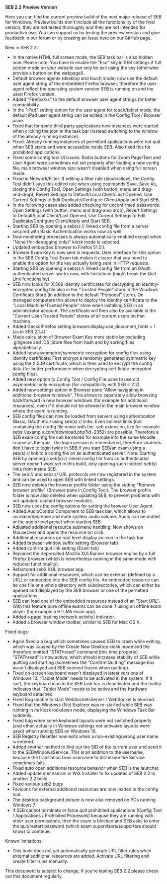 **SEB 2.2 Preview Version**

Here you can find the current preview build of the next major release of SEB for Windows. Preview builds don't include all the functionality of the final version, they are not tested thoroughly and they are not intended for productive use. You can support us by testing the preview version and give feedback in our forum or by creating an issue here on our GitHub page. 

New in SEB 2.2:
- In the native HTML full screen mode, the SEB task bar is also hidden now. Please note: You have to enable the "Esc" key in SEB settings if full screen mode on your website can only be exit using the key (otherwise provide a button on the webpage!).
- Default browser agents (desktop and touch mode) now use the default user agent string of the embedded Firefox browser, therefore the user agent reflect the operating system version SEB is running on and the used Firefox version. 
- Added "Firefox/xx" to the default browser user agent strings for better compatibility.
- In the "iPad" setting option for the user agent for touch/tablet mode, the default iPad user agent string can be edited in the Config Tool / Browser pane.
- Fixed that for some third party applications new instances were started when clicking the icon in the task bar (instead switching to the window of the already running instance).
- Fixed: Already running instances of permitted applications were not quit when SEB starts and were accessible inside SEB. Also fixed this for prohibited applications.
- Fixed some config tool UI issues: Radio buttons for Zoom Page/Text and User Agent were sometimes not set properly after loading a new config file, main browser window size wasn't disabled when using full screen mode.
- Fixed in Network/Filter: If editing a filter rule (block/allow), the Config Tool didn't save this edited rule when using commands Save, Save As, closing the Config Tool, Open Settings (with button, menu and drag-and-drop), Revert Settings to Default/Local Client/Last Opened, Use Current Settings to Edit Duplicate/Configure Client/Apply and Start SEB.
- In the following cases also added checking for unconfirmed passwords: Open Settings (with button, menu and drag-and-drop), Revert Settings to Default/Local Client/Last Opened, Use Current Settings to Edit Duplicate/Configure Client/Apply and Start SEB.
- Starting SEB by opening a seb(s):// linked config file from a server secured with Basic Authentication works now as well.
- Now monitoring processes is always automatically enabled except when "None (for debugging only)" kiosk mode is selected.
- Updated embedded browser to Firefox 51.0.1.
- Browser Exam Key is now sent in requests. User interface for this option in the SEB Config Tool Exam tab makes it clearer that you need to enable the option for the key actually being sent in HTTP requests.
- Starting SEB by opening a seb(s):// linked config file from an OAuth authenticated server works now, with limitations (might break the Quit Link functionality).
- SEB now looks for X.509 identity certificates for decrypting an identity-encrypted config file also in the "Trusted People" store in the Windows Certificate Store (in addition to the default "Personal" store). On managed computers this allows to deploy the identity certificate to the "Local Machine/Trusted People" store when installing SEB in an administrator account. The certificate will then also be available in the "Current User/Trusted People" stores of all current users on that machine.
- Added Gecko/Firefox setting browser.display.use_document_fonts = 1 (as in SEB 2.1.4).
- Made calculation of Browser Exam Key more stable by excluding .gitignore and .DS_Store files from hash and by sorting files alphabetically.
- Added new asymmetric/symmetric encryption for config files using identity certificate: First encrypt a randomly generated symmetric key using the X.509 certificate, which is then used to encrypt the config data (for better performance when decrypting certificate encrypted config files).
- Added new option to Config Tool / Config File pane to use old asymmetric-only encryption (for compatibility with SEB < 2.2).
- Added new settings option in Browser pane "Allow navigating in additional browser windows". This allows to separately allow browsing back/forward in new browser windows (for example for additional resources), even if it should not be allowed in the main browser window where the exam is running. 
- SEB config files can now be loaded from servers using authentication (Basic, OAuth etc.) using seb(s):// links. Even indirect links (not containing the config file name with the .seb extension, like for example sebs://example.com/download.php?id=2352) are possible. Therefore a SEB exam config file can be stored for example into the same Moodle course as the quiz. The login session is remembered, therefore students don't have to login twice in SEB if you start SEB/an exam using a seb(s):// link to a config file on an authenticated server. Note: Starting SEB by opening a seb(s):// linked config file from an authenticated server doesn't work yet in this build, only opening such indirect seb(s) links from inside SEB.
- The seb:// and sebs:// URL protocols are now registered in the system and can be used to open SEB with linked settings.
- SEB now deletes the browser profile folder using the setting "Remove browser profile" (Browser pane in Config Tool). The browser profile folder is now also deleted when updating SEB, to prevent problems with not updated, cached browser modules.
- SEB now uses the config options for setting the browser User Agent.
- Added AudioControl Component to SEB task bar, which allows to increase/decrease and mute system audio volume. Audio can be muted or the audio level preset when starting SEB. 
- Adjusted additional resource submenu handling: Now shows on MouseOver and opens the resource on click.
- Additional resources on root level display an icon in the task bar
- Added browser window suffix setting (Browser tab)
- Added confirm quit link setting (Exam tab)
- Replaced the deprecated Mozilla XULRunner browser engine by a full Firefox browser (which is nevertheless running in the same mode with reduced functionality).
- Refactored seb2 XUL browser app.
- Support for additional resources, which can be external (defined by a URL) or embedded into the SEB config file. An embedded resource can be one file or a whole directory with subdirectories, which can either be opened and displayed by the SEB browser or one of the permitted applications.
- SEB can load one of the embedded resources instead of an "Start URL". With this feature pure offline exams can be done if using an offline exam player (for example a HTLM5 exam app).
- Added a page loading (network activity) indicator.
- Added a browser window toolbar, similar to SEB for Mac OS X.

Fixed bugs:
- Again fixed a a bug  which sometimes caused SEB to crash while exiting, which was caused by the Create New Desktop kiosk mode and the therefore omitted "STAThread" command (this time properly). "STAThread" is now active, which should increase stability of SEB while quitting and starting (sometimes the "Confirm Quitting" message box wasn't displayed and SEB seemed frozen when quitting).
- Fixed on-screen keyboard wasn't displayed in latest versions of Windows 10. "Tablet Mode" needs to be activated in the system. If it isn't, the keyboard icon in the SEB task bar is deactivated and the tooltip indicates that "Tablet Mode" needs to be active and the hardware keyboard detached. 	
- Fixed Bug unable to start WebSocketsServer / WebSocket is blocked.
- Fixed that the Windows (file) Explorer was re-started while SEB was running in its kiosk lockdown mode, displaying the Windows Task Bar suddenly.
- Fixed bug when some keyboard layouts were not switched properly (and other, actually in Windows settings not activated layouts were used) when running SEB on Windows 10.
- SEB Registry Resetter now exits when a non-existing/wrong user name is entered.
- Added another method to find out the SID of the current user and send it to the SEBWindowsService. This is an addition to the username, because the translation from username to SID inside the Service sometimes fails.
- Fixed auto open additional resource behavior when SEB is the launcher.
- Added update mechanism in WiX Installer to fix updates of SEB 2.2 to another 2.2 build.
- Fixed various seb2 bugs
- Favicons for external additional resources are now loaded in the
config tool.
- The desktop background picture is now also removed on PCs running Windows 7.
- If SEB cannot terminate or force quit prohibited applications (Config Tool / Applications / Prohibited Processes) because they are running with other user permissions, then the exam is blocked and SEB asks to enter the quit/restart password (which exam supervisors/supporters should know) to continue.

Known limitations:
- This build does not yet automatically generate URL filter rules when external additional resources are added. Activate URL filtering and create filter rules manually. 

This document is subject to change, if you're testing SEB 2.2 please check out this document regularly.
